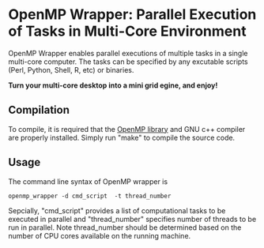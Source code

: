 OpenMP Wrapper: Parallel Execution of Tasks in Multi-Core Environment
==============

OpenMP Wrapper enables parallel executions of multiple tasks in a single multi-core computer. The tasks can be specified by any excutable scripts (Perl, Python, Shell, R, etc) or binaries. 

**Turn your multi-core desktop into a mini grid egine, and enjoy!**

## Compilation

To compile, it is required that the [OpenMP library](http://openmp.org) and GNU c++ compiler are properly installed. Simply run "make" to compile the source code.


## Usage

The command line syntax of OpenMP wrapper is 

```{shell}
openmp_wrapper -d cmd_script  -t thread_number
```
Sepcially, "cmd_script" provides a list of computational tasks to be executed in parallel and "thread_number" specifies number of threads to be run in parallel. Note thread_number should be determined based on the number of CPU cores available on the running machine.


